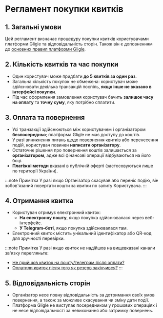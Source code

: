 # Регламент покупки квитків

## 1. Загальні умови
Цей регламент визначає процедуру покупки квитків користувачами платформи Gligle та відповідальність сторін.
Також він є доповненням до [основних правил платформи Gligle](/docs/legal/general-rules.md).

## 2. Кількість квитків та час покупки
- Один користувач може придбати **до 5 квитків за один раз**.
- Загальна кількість покупок не обмежена: користувач може здійснювати декілька транзакцій поспіль, **якщо інше не вказано в інтерфейсі покупки**.
- Під час оформлення замовлення користувач бачить **залишок часу на оплату** та **точну суму**, яку потрібно сплатити.

## 3. Оплата та повернення
- Усі транзакції здійснюються між користувачем і організатором **безпосередньо**; платформа Gligle не має доступу до коштів.
- У разі виникнення питань щодо повернення квитків або перенесення подій, користувач повинен **написати організатору**.
- Остаточне рішення про повернення коштів залишається за **організатором**, адже всі фінансові операції відбуваються на його боці.
- **Платіжні методи** вказані в публічній оферті (застосовуються лише по території України).

:::note Примітка
У разі якщо Організатор скасував або переніс подію, він зобов'язаний повертати кошти за квитки по запиту Користувача.
:::

## 4. Отримання квитка
- Користувач отримує електронний квиток:
    - **На електронну пошту**, якщо покупка здійснювалася через веб-інтерфейс.
    - **У Telegram-боті**, якщо покупка здійснювалася там.
- Електронний квиток містить унікальний ідентифікатор або QR-код для зручності перевірки.

:::note Примітка
У разі якщо квиток не надійшов на вищевказані канали зв'язку перегляньте:
- [Не прийшов квиток на пошту/телеграм після оплати?](/docs/customer/troubleshooting#не-прийшов-квиток-на-поштутелеграм-після-оплати)
- [Оплатили квиток після того як резерв закінчився?](/docs/customer/troubleshooting#оплатили-квиток-після-того-як-резерв-закінчився)
:::

## 5. Відповідальність сторін
- Організатор несе повну відповідальність за дотримання своїх умов повернення, а також за можливе скасування чи зміну дати події.
- Платформа Gligle не виступає посередником у грошових операціях і не несе відповідальності за невиконання або затримку повернень.
